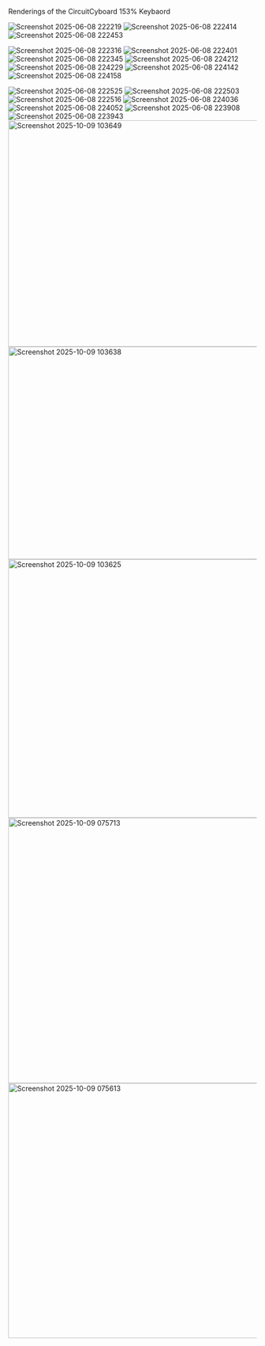 Renderings of the CircuitCyboard 153% Keybaord


![Screenshot 2025-06-08 222219](https://github.com/user-attachments/assets/757af213-6e8b-440a-808a-35503470f98a)
![Screenshot 2025-06-08 222414](https://github.com/user-attachments/assets/ce657907-fc38-4b28-b9b2-f0e95e648926)
![Screenshot 2025-06-08 222453](https://github.com/user-attachments/assets/ecf12d10-8477-4ccb-986b-e17d1bb123aa)


![Screenshot 2025-06-08 222316](https://github.com/user-attachments/assets/f57568f9-47dd-4922-a374-9c2f592a36c6)
![Screenshot 2025-06-08 222401](https://github.com/user-attachments/assets/22db6cd6-c663-4fae-b967-29bd9e814319)
![Screenshot 2025-06-08 222345](https://github.com/user-attachments/assets/100f09f3-1525-4312-868e-89887d1a3006)
![Screenshot 2025-06-08 224212](https://github.com/user-attachments/assets/bd0c532d-6fb2-4d0f-9fa2-23f718cabd81)
![Screenshot 2025-06-08 224229](https://github.com/user-attachments/assets/9a8dd11e-e8c0-477f-a7b2-d3a2684e6b66)
![Screenshot 2025-06-08 224142](https://github.com/user-attachments/assets/9bee1e5f-6d2e-445e-85e5-989adf8b9757)
![Screenshot 2025-06-08 224158](https://github.com/user-attachments/assets/60fdafbd-937d-455b-afab-e67b7300da2e)


![Screenshot 2025-06-08 222525](https://github.com/user-attachments/assets/15b8361a-d3ff-4eab-b11b-5c25e4969230)
![Screenshot 2025-06-08 222503](https://github.com/user-attachments/assets/40f81ce0-c3f5-425c-9eee-b5720f633c61)
![Screenshot 2025-06-08 222516](https://github.com/user-attachments/assets/4a4519a2-af2b-42a2-b5bc-c4ae8357327f)
![Screenshot 2025-06-08 224036](https://github.com/user-attachments/assets/f2ac0c44-cec7-4aba-acae-0c000b302017)
![Screenshot 2025-06-08 224052](https://github.com/user-attachments/assets/74d91bf4-19bd-4b8d-919c-fbe2a56a8827)
![Screenshot 2025-06-08 223908](https://github.com/user-attachments/assets/7b91129c-305f-4d8a-9c5d-52937bc70093)
![Screenshot 2025-06-08 223943](https://github.com/user-attachments/assets/f2aedf37-361b-4c6b-9bf1-956efe1295e2)
<img width="812" height="458" alt="Screenshot 2025-10-09 103649" src="https://github.com/user-attachments/assets/f4d8b769-1dc1-4b9b-beb3-eb2c0ae5f263" />
<img width="679" height="430" alt="Screenshot 2025-10-09 103638" src="https://github.com/user-attachments/assets/b7354199-74a1-42eb-90e3-93706d269dab" />
<img width="1340" height="523" alt="Screenshot 2025-10-09 103625" src="https://github.com/user-attachments/assets/5ac47b28-9ed2-47e4-9a08-1eeead292dd8" />
<img width="1590" height="537" alt="Screenshot 2025-10-09 075713" src="https://github.com/user-attachments/assets/50c622bc-6852-4749-ae54-472cc09fa8b7" />
<img width="1054" height="516" alt="Screenshot 2025-10-09 075613" src="https://github.com/user-attachments/assets/a3da1665-16fc-4446-87c7-b550b3440f42" />
